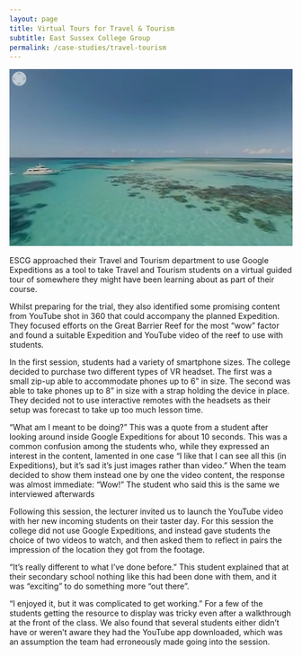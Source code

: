 ```yaml
---
layout: page
title: Virtual Tours for Travel & Tourism
subtitle: East Sussex College Group
permalink: /case-studies/travel-tourism
---
```


[![Virtual Tours for Travel & Tourism](/images/case-studies/travel-tourism.jpg "Virtual Tours for Travel & Tourism")](/)

ESCG approached their Travel and Tourism department to use Google Expeditions as a tool to take Travel and Tourism students on a virtual guided tour of somewhere they might have been learning about as part of their course. 

Whilst preparing for the trial, they also identified some promising content from YouTube shot in 360 that could accompany the planned Expedition. They focused efforts on the Great Barrier Reef for the most “wow” factor and found a suitable Expedition and YouTube video of the reef to use with students.

In the first session, students had a variety of smartphone sizes. The college decided to purchase two different types of VR headset. The first was a small zip-up able to accommodate phones up to 6” in size. The second was able to take phones up to 8” in size with a strap holding the device in place. They decided not to use interactive remotes with the headsets as their setup was forecast to take up too much lesson time.

“What am I meant to be doing?” This was a quote from a student after looking around inside Google Expeditions for about 10 seconds. This was a common confusion among the students who, while they expressed an interest in the content, lamented in one case “I like that I can see all this (in Expeditions), but it’s sad it’s just images rather than video.”
When the team decided to show them instead one by one the video content, the response was almost immediate: “Wow!” The student who said this is the same we interviewed afterwards

Following this session, the lecturer invited us to launch the YouTube video with her new incoming students on their taster day. For this session the college did not use Google Expeditions, and instead gave students the choice of two videos to watch, and then asked them to reflect in pairs the impression of the location they got from the footage.

“It’s really different to what I’ve done before.” This student explained that at their secondary school nothing like this had been done with them, and it was “exciting” to do something more “out there”.

“I enjoyed it, but it was complicated to get working.” For a few of the students getting the resource to display was tricky even after a walkthrough at the front of the class. We also found that several students either didn’t have or weren’t aware they had the YouTube app downloaded, which was an assumption the team had erroneously made going into the session.